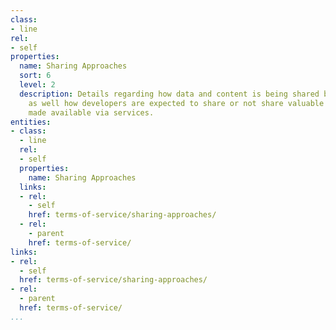 ```yaml
---
class:
- line
rel:
- self
properties:
  name: Sharing Approaches
  sort: 6
  level: 2
  description: Details regarding how data and content is being shared by the platform,
    as well how developers are expected to share or not share valuable resources being
    made available via services.
entities:
- class:
  - line
  rel:
  - self
  properties:
    name: Sharing Approaches
  links:
  - rel:
    - self
    href: terms-of-service/sharing-approaches/
  - rel:
    - parent
    href: terms-of-service/
links:
- rel:
  - self
  href: terms-of-service/sharing-approaches/
- rel:
  - parent
  href: terms-of-service/
...
```

